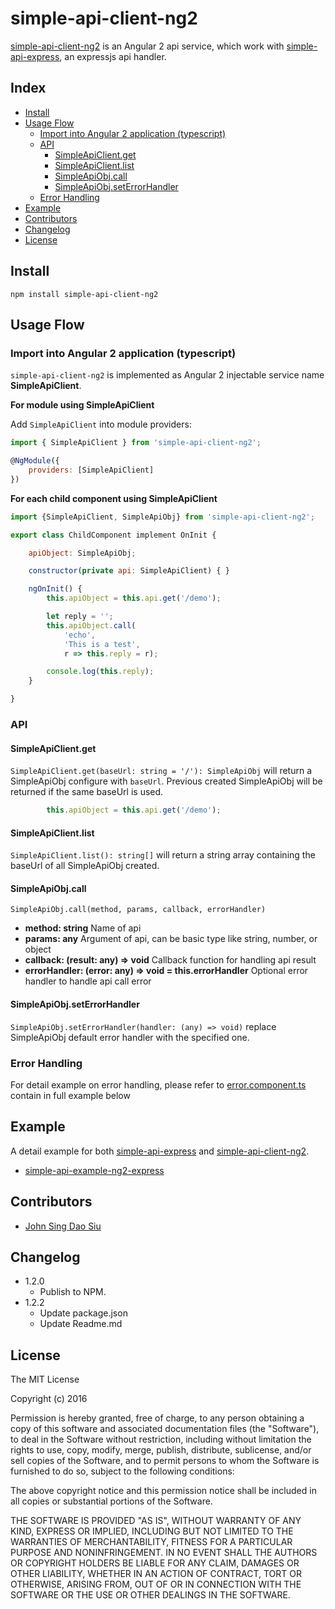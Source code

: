 # simple-api-client-ng2

[simple-api-client-ng2](https://github.com/J-Siu/simple-api-client-ng2) is an Angular 2 api service,
which work with [simple-api-express](https://github.com/J-Siu/simple-api-express), an expressjs api handler.

## Index

- [Install](#install)
- [Usage Flow](#usage-flow)
	- [Import into Angular 2 application (typescript)](#import-into-angular-2-application-typescript)
	- [API](#api)
		- [SimpleApiClient.get](#simpleapiclientget)
		- [SimpleApiClient.list](#simpleapiclientlist)
		- [SimpleApiObj.call](#simpleapiobjcall)
		- [SimpleApiObj.setErrorHandler](#simpleapiobjseterrorhandler)
	- [Error Handling](#error-handling)
- [Example](#example)
- [Contributors](#contributors)
- [Changelog](#changelog)
- [License](#license)

## Install

```
npm install simple-api-client-ng2
```

## Usage Flow

### Import into Angular 2 application (typescript)

`simple-api-client-ng2` is implemented as Angular 2 injectable service name __SimpleApiClient__.

__For module using SimpleApiClient__

Add `SimpleApiClient` into module providers:

```javascript
import { SimpleApiClient } from 'simple-api-client-ng2';

@NgModule({
	providers: [SimpleApiClient]
})
```

__For each child component using SimpleApiClient__

```javascript
import {SimpleApiClient, SimpleApiObj} from 'simple-api-client-ng2';

export class ChildComponent implement OnInit {

	apiObject: SimpleApiObj;

	constructor(private api: SimpleApiClient) { }

	ngOnInit() {
		this.apiObject = this.api.get('/demo');

		let reply = '';
		this.apiObject.call(
			'echo',
			'This is a test',
			r => this.reply = r);

		console.log(this.reply);
	}

}
```

### API

#### SimpleApiClient.get

`SimpleApiClient.get(baseUrl: string = '/'): SimpleApiObj`
will return a SimpleApiObj configure with `baseUrl`.
Previous created SimpleApiObj will be returned if the same baseUrl is used.

```javascript
		this.apiObject = this.api.get('/demo');
```

#### SimpleApiClient.list

`SimpleApiClient.list(): string[]` will return a string array containing the baseUrl of all SimpleApiObj created.

#### SimpleApiObj.call

`SimpleApiObj.call(method, params, callback, errorHandler)`

* __method: string__ Name of api
* __params: any__ Argument of api, can be basic type like string, number, or object
* __callback: (result: any) => void__ Callback function for handling api result
*	__errorHandler: (error: any) => void = this.errorHandler__ Optional error handler to handle api call error

#### SimpleApiObj.setErrorHandler

`SimpleApiObj.setErrorHandler(handler: (any) => void)` replace SimpleApiObj default error handler with the specified one.

### Error Handling

For detail example on error handling, please refer to
[error.component.ts](https://github.com/J-Siu/simple-api-example-ng2-express/blob/master/public/app/error.component.ts)
contain in full example below

## Example

A detail example for both
[simple-api-express](https://github.com/J-Siu/simple-api-express) and
[simple-api-client-ng2](https://github.com/J-Siu/simple-api-client-ng2).

- [simple-api-example-ng2-express](https://github.com/J-Siu/simple-api-example-ng2-express)

## Contributors

* [John Sing Dao Siu](https://github.com/J-Siu)

## Changelog

* 1.2.0
	- Publish to NPM.
* 1.2.2
	- Update package.json
	- Update Readme.md

## License

The MIT License

Copyright (c) 2016

Permission is hereby granted, free of charge, to any person obtaining a copy of this software and associated documentation files (the "Software"), to deal in the Software without restriction, including without limitation the rights to use, copy, modify, merge, publish, distribute, sublicense, and/or sell copies of the Software, and to permit persons to whom the Software is furnished to do so, subject to the following conditions:

The above copyright notice and this permission notice shall be included in all copies or substantial portions of the Software.

THE SOFTWARE IS PROVIDED "AS IS", WITHOUT WARRANTY OF ANY KIND, EXPRESS OR IMPLIED, INCLUDING BUT NOT LIMITED TO THE WARRANTIES OF MERCHANTABILITY, FITNESS FOR A PARTICULAR PURPOSE AND NONINFRINGEMENT. IN NO EVENT SHALL THE AUTHORS OR COPYRIGHT HOLDERS BE LIABLE FOR ANY CLAIM, DAMAGES OR OTHER LIABILITY, WHETHER IN AN ACTION OF CONTRACT, TORT OR OTHERWISE, ARISING FROM, OUT OF OR IN CONNECTION WITH THE SOFTWARE OR THE USE OR OTHER DEALINGS IN THE SOFTWARE.
